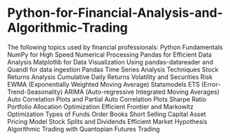 # Python-for-Financial-Analysis-and-Algorithmic-Trading
The following topics used by financial professionals:
Python Fundamentals
NumPy for High Speed Numerical Processing
Pandas for Efficient Data Analysis
Matplotlib for Data Visualization
Using pandas-datareader and Quandl for data ingestion
Pandas Time Series Analysis Techniques
Stock Returns Analysis
Cumulative Daily Returns
Volatility and Securities Risk
EWMA (Exponentially Weighted Moving Average)
Statsmodels
ETS (Error-Trend-Seasonality)
ARIMA (Auto-regressive Integrated Moving Averages)
Auto Correlation Plots and Partial Auto Correlation Plots
Sharpe Ratio
Portfolio Allocation Optimization 
Efficient Frontier and Markowitz Optimization
Types of Funds
Order Books
Short Selling
Capital Asset Pricing Model
Stock Splits and Dividends
Efficient Market Hypothesis
Algorithmic Trading with Quantopian
Futures Trading
